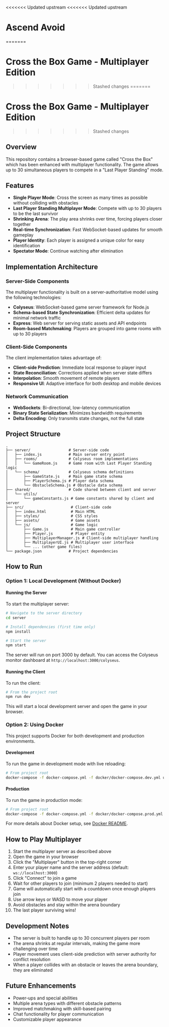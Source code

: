<<<<<<< Updated upstream
<<<<<<< Updated upstream
# Ascend Avoid
=======
# Cross the Box Game - Multiplayer Edition
>>>>>>> Stashed changes
=======
# Cross the Box Game - Multiplayer Edition
>>>>>>> Stashed changes

## Overview

This repository contains a browser-based game called "Cross the Box" which has been enhanced with multiplayer functionality. The game allows up to 30 simultaneous players to compete in a "Last Player Standing" mode.

## Features

- **Single Player Mode**: Cross the screen as many times as possible without colliding with obstacles
- **Last Player Standing Multiplayer Mode**: Compete with up to 30 players to be the last survivor
- **Shrinking Arena**: The play area shrinks over time, forcing players closer together
- **Real-time Synchronization**: Fast WebSocket-based updates for smooth gameplay
- **Player Identity**: Each player is assigned a unique color for easy identification
- **Spectator Mode**: Continue watching after elimination

## Implementation Architecture

### Server-Side Components

The multiplayer functionality is built on a server-authoritative model using the following technologies:

- **Colyseus**: WebSocket-based game server framework for Node.js
- **Schema-based State Synchronization**: Efficient delta updates for minimal network traffic
- **Express**: Web server for serving static assets and API endpoints
- **Room-based Matchmaking**: Players are grouped into game rooms with up to 30 players

### Client-Side Components

The client implementation takes advantage of:

- **Client-side Prediction**: Immediate local response to player input
- **State Reconciliation**: Corrections applied when server state differs
- **Interpolation**: Smooth movement of remote players
- **Responsive UI**: Adaptive interface for both desktop and mobile devices

### Network Communication

- **WebSockets**: Bi-directional, low-latency communication
- **Binary State Serialization**: Minimizes bandwidth requirements
- **Delta Encoding**: Only transmits state changes, not the full state

## Project Structure

```
.
├── server/                 # Server-side code
│   ├── index.js            # Main server entry point
│   ├── rooms/              # Colyseus room implementations
│   │   └── GameRoom.js     # Game room with Last Player Standing logic
│   └── schema/             # Colyseus schema definitions
│       ├── GameState.js    # Main game state schema
│       ├── PlayerSchema.js # Player data schema
│       └── ObstacleSchema.js # Obstacle data schema
├── shared/                 # Code shared between client and server
│   └── utils/
│       └── gameConstants.js # Game constants shared by client and server
├── src/                     # Client-side code
│   ├── index.html           # Main HTML
│   ├── styles/              # CSS styles
│   ├── assets/              # Game assets
│   └── js/                  # Game logic
│       ├── Game.js          # Main game controller
│       ├── Player.js        # Player entity
│       ├── MultiplayerManager.js # Client-side multiplayer handling
│       ├── MultiplayerUI.js # Multiplayer user interface
│       └── ... (other game files)
└── package.json            # Project dependencies
```

## How to Run

### Option 1: Local Development (Without Docker)

#### Running the Server

To start the multiplayer server:

```bash
# Navigate to the server directory
cd server

# Install dependencies (first time only)
npm install

# Start the server
npm start
```

The server will run on port 3000 by default. You can access the Colyseus monitor dashboard at `http://localhost:3000/colyseus`.

#### Running the Client

To run the client:

```bash
# From the project root
npm run dev
```

This will start a local development server and open the game in your browser.

### Option 2: Using Docker

This project supports Docker for both development and production environments.

#### Development

To run the game in development mode with live reloading:

```bash
# From project root
docker-compose -f docker-compose.yml -f docker/docker-compose.dev.yml up --build
```

#### Production

To run the game in production mode:

```bash
# From project root
docker-compose -f docker-compose.yml -f docker/docker-compose.prod.yml up --build
```

For more details about Docker setup, see [Docker README](docker/README.md).

## How to Play Multiplayer

1. Start the multiplayer server as described above
2. Open the game in your browser
3. Click the "Multiplayer" button in the top-right corner
4. Enter your player name and the server address (default: `ws://localhost:3000`)
5. Click "Connect" to join a game
6. Wait for other players to join (minimum 2 players needed to start)
7. Game will automatically start with a countdown once enough players join
8. Use arrow keys or WASD to move your player
9. Avoid obstacles and stay within the arena boundary
10. The last player surviving wins!

## Development Notes

- The server is built to handle up to 30 concurrent players per room
- The arena shrinks at regular intervals, making the game more challenging over time
- Player movement uses client-side prediction with server authority for conflict resolution
- When a player collides with an obstacle or leaves the arena boundary, they are eliminated

## Future Enhancements

- Power-ups and special abilities
- Multiple arena types with different obstacle patterns
- Improved matchmaking with skill-based pairing
- Chat functionality for player communication
- Customizable player appearance
